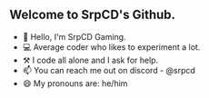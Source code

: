 ## Welcome to SrpCD's Github.
- 👋 Hello, I'm SrpCD Gaming.
- 💻 Average coder who likes to experiment a lot.
- ⚒️ I code all alone and I ask for help.
- 📫 You can reach me out on discord - @srpcd
- 😄 My pronouns are: he/him

<!--
**srpcdgaming12/srpcdgaming12** is a ✨ _special_ ✨ repository because its `README.md` (this file) appears on your GitHub profile.
Here are some ideas to get you started:
- 🔭 I’m currently working on ...
- 🌱 I’m currently learning ...
- 👯 I’m looking to collaborate on ...
- 🤔 I’m looking for help with ...
- 💬 Ask me about ...
- 📫 How to reach me: ...
- 😄 Pronouns: ...
- ⚡ Fun fact: ...
-->

